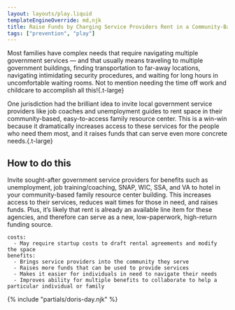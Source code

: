 ```yaml
---
layout: layouts/play.liquid
templateEngineOverride: md,njk
title: Raise Funds by Charging Service Providers Rent in a Community-Based Location
tags: ["prevention", "play"]
---
```


Most families have complex needs that require navigating multiple government services — and that usually means traveling to multiple government buildings, finding transportation to far-away locations, navigating intimidating security procedures, and waiting for long hours in uncomfortable waiting rooms. Not to mention needing the time off work and childcare to accomplish all this!{.t-large}
      
One jurisdiction had the brilliant idea to invite local government service providers like job coaches and unemployment guides to rent space in their community-based, easy-to-access family resource center. This is a win-win because it dramatically increases access to these services for the people who need them most, and it raises funds that can serve even more concrete needs.{.t-large}

## How to do this

Invite sought-after government service providers for benefits such as unemployment, job training/coaching, SNAP, WIC, SSA, and VA to hotel in your community-based family resource center building. This increases access to their services, reduces wait times for those in need, and raises funds. Plus, it’s likely that rent is already an available line item for these agencies, and therefore can serve as a new, low-paperwork, high-return funding source.

    costs:
      - May require startup costs to draft rental agreements and modify the space
    benefits:
      - Brings service providers into the community they serve
      - Raises more funds that can be used to provide services
      - Makes it easier for individuals in need to navigate their needs
      - Improves ability for multiple benefits to collaborate to help a particular individual or family

{% include "partials/doris-day.njk" %}